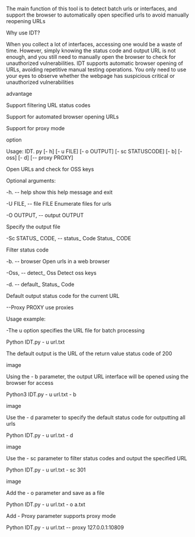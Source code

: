 The main function of this tool is to detect batch urls or interfaces, and support the browser to automatically open specified urls to avoid manually reopening URLs



Why use IDT?

When you collect a lot of interfaces, accessing one would be a waste of time. However, simply knowing the status code and output URL is not enough, and you still need to manually open the browser to check for unauthorized vulnerabilities. IDT supports automatic browser opening of URLs, avoiding repetitive manual testing operations. You only need to use your eyes to observe whether the webpage has suspicious critical or unauthorized vulnerabilities



advantage

Support filtering URL status codes

Support for automated browser opening URLs

Support for proxy mode

option

Usage: IDT. py [- h] [- u FILE] [- o OUTPUT] [- sc STATUSCODE] [- b] [- oss] [- d] [-- proxy PROXY]



Open URLs and check for OSS keys



Optional arguments:

-h. -- help show this help message and exit

-U FILE, -- file FILE Enumerate files for urls

-O OUTPUT, -- output OUTPUT

Specify the output file

-Sc STATUS_ CODE, -- status_ Code Status_ CODE

Filter status code

-b. -- browser Open urls in a web browser

-Oss, -- detect_ Oss Detect oss keys

-d. -- default_ Status_ Code

Default output status code for the current URL

--Proxy PROXY use proxies



Usage example:

-The u option specifies the URL file for batch processing



Python IDT.py - u url.txt

The default output is the URL of the return value status code of 200



image



Using the - b parameter, the output URL interface will be opened using the browser for access



Python3 IDT.py - u url.txt - b

image



Use the - d parameter to specify the default status code for outputting all urls



Python IDT.py - u url.txt - d

image



Use the - sc parameter to filter status codes and output the specified URL



Python IDT.py - u url.txt - sc 301

image



Add the - o parameter and save as a file



Python IDT.py - u url.txt - o a.txt

Add - Proxy parameter supports proxy mode



Python IDT.py - u url.txt -- proxy 127.0.0.1:10809
